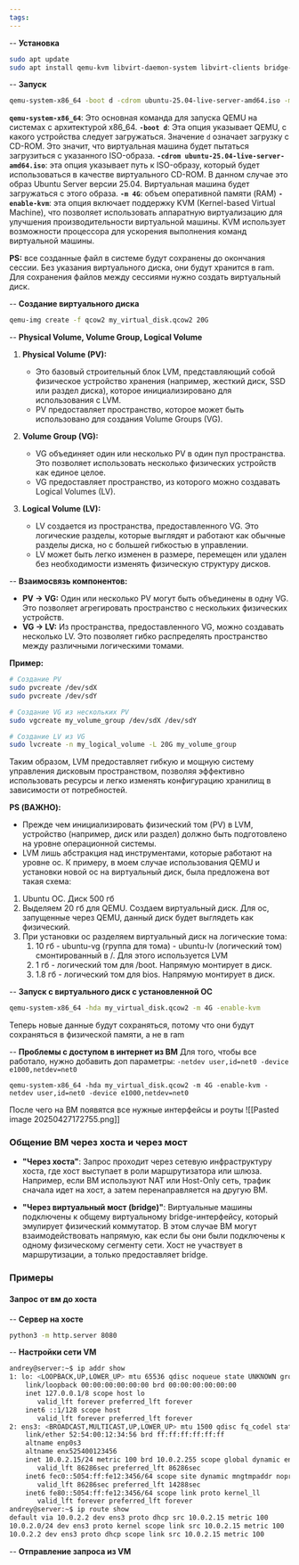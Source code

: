 ```yaml
---
tags:
---
```

-- **Установка**
```bash
sudo apt update
sudo apt install qemu-kvm libvirt-daemon-system libvirt-clients bridge-utils
```

-- **Запуск**
```bash
qemu-system-x86_64 -boot d -cdrom ubuntu-25.04-live-server-amd64.iso -m 4G -enable-kvm
```
**`qemu-system-x86_64`**: Это основная команда для запуска QEMU на системах с архитектурой x86_64.
**`-boot d`**: Эта опция указывает QEMU, с какого устройства следует загружаться. Значение `d` означает загрузку с CD-ROM. Это значит, что виртуальная машина будет пытаться загрузиться с указанного ISO-образа.
**`-cdrom ubuntu-25.04-live-server-amd64.iso`**: эта опция указывает путь к ISO-образу, который будет использоваться в качестве виртуального CD-ROM. В данном случае это образ Ubuntu Server версии 25.04. Виртуальная машина будет загружаться с этого образа.
**`-m 4G`**:  объем оперативной памяти (RAM)
**`-enable-kvm`**: эта опция включает поддержку KVM (Kernel-based Virtual Machine), что позволяет использовать аппаратную виртуализацию для улучшения производительности виртуальной машины. KVM использует возможности процессора для ускорения выполнения команд виртуальной машины.

**PS:** все созданные файл в системе будут сохранены до окончания сессии. Без указания виртуального диска, они будут хранится в ram. Для сохранения файлов между сессиями нужно создать виртуальный диск.

-- **Создание виртуального диска**
```bash
qemu-img create -f qcow2 my_virtual_disk.qcow2 20G
```


-- **Physical Volume, Volume Group, Logical Volume**
1. **Physical Volume (PV):**
    - Это базовый строительный блок LVM, представляющий собой физическое устройство хранения (например, жесткий диск, SSD или раздел диска), которое инициализировано для использования с LVM.
    - PV предоставляет пространство, которое может быть использовано для создания Volume Groups (VG).
      
2. **Volume Group (VG):**
    - VG объединяет один или несколько PV в один пул пространства. Это позволяет использовать несколько физических устройств как единое целое.
    - VG предоставляет пространство, из которого можно создавать Logical Volumes (LV).
      
3. **Logical Volume (LV):**
    - LV создается из пространства, предоставленного VG. Это логические разделы, которые выглядят и работают как обычные разделы диска, но с большей гибкостью в управлении.
    - LV может быть легко изменен в размере, перемещен или удален без необходимости изменять физическую структуру дисков.
    
-- **Взаимосвязь компонентов:**
- **PV → VG:** Один или несколько PV могут быть объединены в одну VG. Это позволяет агрегировать пространство с нескольких физических устройств.
- **VG → LV:** Из пространства, предоставленного VG, можно создавать несколько LV. Это позволяет гибко распределять пространство между различными логическими томами.

**Пример:**
```bash
# Создание PV
sudo pvcreate /dev/sdX 
sudo pvcreate /dev/sdY

# Создание VG из нескольких PV
sudo vgcreate my_volume_group /dev/sdX /dev/sdY

# Создание LV из VG
sudo lvcreate -n my_logical_volume -L 20G my_volume_group
```
Таким образом, LVM предоставляет гибкую и мощную систему управления дисковым пространством, позволяя эффективно использовать ресурсы и легко изменять конфигурацию хранилищ в зависимости от потребностей.

**PS (ВАЖНО):**
- Прежде чем инициализировать физический том (PV) в LVM, устройство (например, диск или раздел) должно быть подготовлено на уровне операционной системы. 
- LVM лишь абстракция над инструментами, которые работают на уровне ос. К примеру, в моем случае использования QEMU и установки новой ос на виртуальный диск, была предложена вот такая схема:

1. Ubuntu ОС. Диск 500 гб
2. Выделяем 20 гб для QEMU. Создаем виртуальный диск. Для ос, запущенные через QEMU, данный диск будет выглядеть как физический.
3. При установки ос разделяем виртуальный диск на логические тома:
	1. 10 гб - ubuntu-vg (группа для тома) - ubuntu-lv (логический том) смонтированный в /. Для этого используется LVM
	2. 1 гб - логический том для /boot. Напрямую монтирует в диск.
	3. 1.8 гб - логический том для bios. Напрямую монтирует в диск.

-- **Запуск с виртуального диск с установленной ОС**
```bash
qemu-system-x86_64 -hda my_virtual_disk.qcow2 -m 4G -enable-kvm
```
Теперь новые данные будут сохраняться, потому что они будут сохраняться в физической памяти, а не в ram


-- **Проблемы с доступом в интернет из ВМ**
Для того, чтобы все работало, нужно добавить доп параметры: 
`-netdev user,id=net0 -device e1000,netdev=net0`

```shell
qemu-system-x86_64 -hda my_virtual_disk.qcow2 -m 4G -enable-kvm -netdev user,id=net0 -device e1000,netdev=net0
```

После чего на ВМ появятся все нужные интерфейсы и роуты
![[Pasted image 20250427172755.png]]
### Общение ВМ через хоста и через мост
- **"Через хоста"**: Запрос проходит через сетевую инфраструктуру хоста, где хост выступает в роли маршрутизатора или шлюза. Например, если ВМ используют NAT или Host-Only сеть, трафик сначала идет на хост, а затем перенаправляется на другую ВМ.
    
- **"Через виртуальный мост (bridge)"**: Виртуальные машины подключены к общему виртуальному bridge-интерфейсу, который эмулирует физический коммутатор. В этом случае ВМ могут взаимодействовать напрямую, как если бы они были подключены к одному физическому сегменту сети. Хост не участвует в маршрутизации, а только предоставляет bridge.

### Примеры
#### Запрос от вм до хоста
-- **Сервер на хосте**
```bash
python3 -m http.server 8080
```
-- **Настройки сети VM**
```bash
andrey@server:~$ ip addr show
1: lo: <LOOPBACK,UP,LOWER_UP> mtu 65536 qdisc noqueue state UNKNOWN group default qlen 1000
    link/loopback 00:00:00:00:00:00 brd 00:00:00:00:00:00
    inet 127.0.0.1/8 scope host lo
       valid_lft forever preferred_lft forever
    inet6 ::1/128 scope host
       valid_lft forever preferred_lft forever
2: ens3: <BROADCAST,MULTICAST,UP,LOWER_UP> mtu 1500 qdisc fq_codel state UP group default qlen 1000
    link/ether 52:54:00:12:34:56 brd ff:ff:ff:ff:ff:ff
    altname enp0s3
    altname enx525400123456
    inet 10.0.2.15/24 metric 100 brd 10.0.2.255 scope global dynamic ens3
       valid_lft 86286sec preferred_lft 86286sec
    inet6 fec0::5054:ff:fe12:3456/64 scope site dynamic mngtmpaddr noprefixroute
       valid_lft 86286sec preferred_lft 14288sec
    inet6 fe80::5054:ff:fe12:3456/64 scope link proto kernel_ll
       valid_lft forever preferred_lft forever
andrey@server:~$ ip route show
default via 10.0.2.2 dev ens3 proto dhcp src 10.0.2.15 metric 100
10.0.2.0/24 dev ens3 proto kernel scope link src 10.0.2.15 metric 100
10.0.2.2 dev ens3 proto dhcp scope link src 10.0.2.15 metric 100
```
-- **Отправление запроса из VM**
